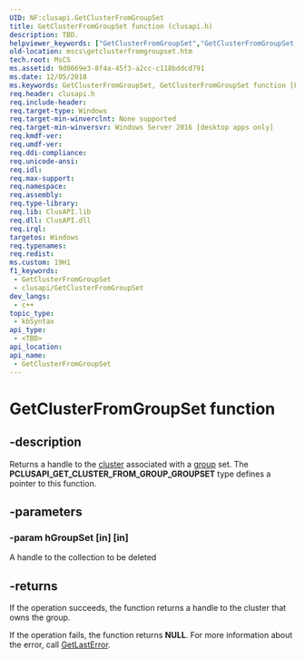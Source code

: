```yaml
---
UID: NF:clusapi.GetClusterFromGroupSet
title: GetClusterFromGroupSet function (clusapi.h)
description: TBD.
helpviewer_keywords: ["GetClusterFromGroupSet","GetClusterFromGroupSet function [Failover Cluster]","PCLUSAPI_GET_CLUSTER_FROM_GROUP_GROUPSET","PCLUSAPI_GET_CLUSTER_FROM_GROUP_GROUPSET function [Failover Cluster]","clusapi/GetClusterFromGroupSet","clusapi/PCLUSAPI_GET_CLUSTER_FROM_GROUP_GROUPSET","mscs.getclusterfromgroupset"]
old-location: mscs\getclusterfromgroupset.htm
tech.root: MsCS
ms.assetid: 9d0669e3-8f4a-45f3-a2cc-c118bddcd791
ms.date: 12/05/2018
ms.keywords: GetClusterFromGroupSet, GetClusterFromGroupSet function [Failover Cluster], PCLUSAPI_GET_CLUSTER_FROM_GROUP_GROUPSET, PCLUSAPI_GET_CLUSTER_FROM_GROUP_GROUPSET function [Failover Cluster], clusapi/GetClusterFromGroupSet, clusapi/PCLUSAPI_GET_CLUSTER_FROM_GROUP_GROUPSET, mscs.getclusterfromgroupset
req.header: clusapi.h
req.include-header: 
req.target-type: Windows
req.target-min-winverclnt: None supported
req.target-min-winversvr: Windows Server 2016 [desktop apps only]
req.kmdf-ver: 
req.umdf-ver: 
req.ddi-compliance: 
req.unicode-ansi: 
req.idl: 
req.max-support: 
req.namespace: 
req.assembly: 
req.type-library: 
req.lib: ClusAPI.lib
req.dll: ClusAPI.dll
req.irql: 
targetos: Windows
req.typenames: 
req.redist: 
ms.custom: 19H1
f1_keywords:
 - GetClusterFromGroupSet
 - clusapi/GetClusterFromGroupSet
dev_langs:
 - c++
topic_type:
 - kbSyntax
api_type:
 - <TBD>
api_location:
api_name:
 - GetClusterFromGroupSet
---
```


# GetClusterFromGroupSet function


## -description

Returns a handle to the <a href="/previous-versions/windows/desktop/mscs/c-gly">cluster</a> associated with a  <a href="/previous-versions/windows/desktop/mscs/groups">group</a> set. The <b>PCLUSAPI_GET_CLUSTER_FROM_GROUP_GROUPSET</b> type defines a pointer to this function.

## -parameters

### -param hGroupSet [in] [in]

A handle to the collection to be deleted

## -returns

If the operation succeeds, the function returns a handle to the cluster that owns the group.

If the operation fails, 
the function returns <b>NULL</b>. For more information about the error, call <a href="/windows/desktop/api/errhandlingapi/nf-errhandlingapi-getlasterror">GetLastError</a>.